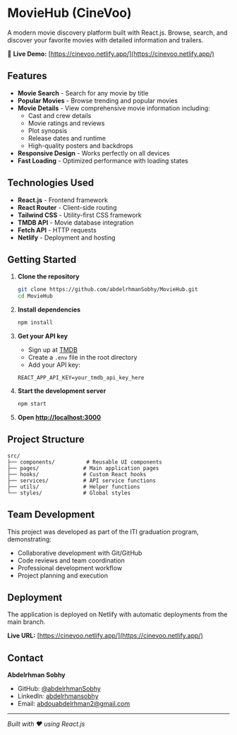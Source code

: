 # MovieHub (CineVoo)

A modern movie discovery platform built with React.js. Browse, search, and discover your favorite movies with detailed information and trailers.

🔗 **Live Demo:** [https://cinevoo.netlify.app/](https://cinevoo.netlify.app/)

## Features

- **Movie Search** - Search for any movie by title
- **Popular Movies** - Browse trending and popular movies
- **Movie Details** - View comprehensive movie information including:
  - Cast and crew details
  - Movie ratings and reviews
  - Plot synopsis
  - Release dates and runtime
  - High-quality posters and backdrops
- **Responsive Design** - Works perfectly on all devices
- **Fast Loading** - Optimized performance with loading states

## Technologies Used

- **React.js** - Frontend framework
- **React Router** - Client-side routing
- **Tailwind CSS** - Utility-first CSS framework
- **TMDB API** - Movie database integration
- **Fetch API** - HTTP requests
- **Netlify** - Deployment and hosting

## Getting Started

1. **Clone the repository**
   ```bash
   git clone https://github.com/abdelrhmanSobhy/MovieHub.git
   cd MovieHub
   ```

2. **Install dependencies**
   ```bash
   npm install
   ```

3. **Get your API key**
   - Sign up at [TMDB](https://www.themoviedb.org/documentation/api)
   - Create a `.env` file in the root directory
   - Add your API key:
   ```env
   REACT_APP_API_KEY=your_tmdb_api_key_here
   ```

4. **Start the development server**
   ```bash
   npm start
   ```

5. **Open [http://localhost:3000](http://localhost:3000)**

## Project Structure

```
src/
├── components/          # Reusable UI components
├── pages/              # Main application pages
├── hooks/              # Custom React hooks
├── services/           # API service functions
├── utils/              # Helper functions
└── styles/             # Global styles
```

## Team Development

This project was developed as part of the ITI graduation program, demonstrating:
- Collaborative development with Git/GitHub
- Code reviews and team coordination
- Professional development workflow
- Project planning and execution

## Deployment

The application is deployed on Netlify with automatic deployments from the main branch.

**Live URL:** [https://cinevoo.netlify.app/](https://cinevoo.netlify.app/)

## Contact

**Abdelrhman Sobhy**
- GitHub: [@abdelrhmanSobhy](https://github.com/abdelrhmanSobhy)
- LinkedIn: [abdelrhmansobhy](https://linkedin.com/in/abdelrhmansobhy)
- Email: abdouabdelrhman2@gmail.com

---
*Built with ❤️ using React.js*
